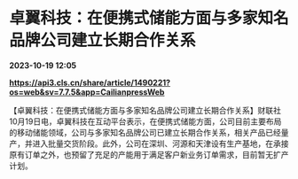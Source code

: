# 卓翼科技：在便携式储能方面与多家知名品牌公司建立长期合作关系

**2023-10-19 12:05**

**https://api3.cls.cn/share/article/1490221?os=web&sv=7.7.5&app=CailianpressWeb**

【卓翼科技：在便携式储能方面与多家知名品牌公司建立长期合作关系】财联社10月19日电，卓翼科技在互动平台表示，在便携式储能方面，公司目前主要布局的移动储能领域，公司与多家知名品牌公司已建立长期合作关系，相关产品已经量产，并进入批量交货阶段。此外，公司在深圳、河源和天津设有生产基地，在承接原有订单之外，也预留了充足的产能用于满足客户新业务订单需求，目前暂无扩产计划。